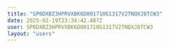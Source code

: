 ```yaml
---
title: "SP0DXBZ3HPRVXBK6D001710G1317V2TNQXJ8TCW3"
date: 2025-02-19T23:34:42.487Z
user: SP0DXBZ3HPRVXBK6D001710G1317V2TNQXJ8TCW3
layout: "users"
---
```

    